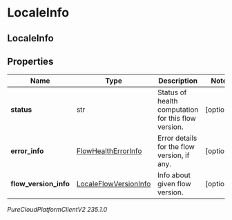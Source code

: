 # LocaleInfo

## LocaleInfo

## Properties

|Name | Type | Description | Notes|
|------------ | ------------- | ------------- | -------------|
| **status** | str | Status of health computation for this flow version. | [optional] |
| **error_info** | [FlowHealthErrorInfo](FlowHealthErrorInfo) | Error details for the flow version, if any. | [optional] |
| **flow_version_info** | [LocaleFlowVersionInfo](LocaleFlowVersionInfo) | Info about given flow version. | [optional] |



_PureCloudPlatformClientV2 235.1.0_
